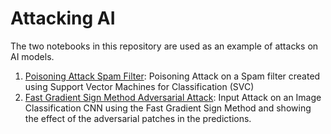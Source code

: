 # Attacking AI

The two notebooks in this repository are used as an example of attacks on AI models.

1. [Poisoning Attack Spam Filter](./Poisoning_Attack_Spam_Filter/): Poisoning Attack on a Spam filter created using Support Vector Machines for Classification (SVC)
2. [Fast Gradient Sign Method Adversarial Attack](./Fast_Gradient_Sign_Method_Adversarial_Attack/): Input Attack on an Image Classification CNN using the Fast Gradient Sign Method and showing the effect of the adversarial patches in the predictions.

